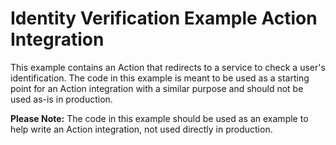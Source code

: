 # Identity Verification Example Action Integration

This example contains an Action that redirects to a service to check a user's identification. The code in this example is meant to be used as a starting point for an Action integration with a similar purpose and should not be used as-is in production. 

**Please Note:** The code in this example should be used as an example to help write an Action integration, not used directly in production.
